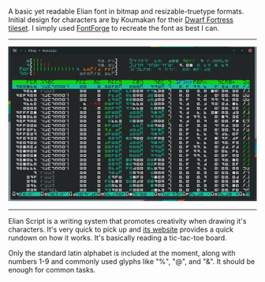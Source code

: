 A basic yet readable Elian font in bitmap and resizable-truetype formats. Initial design for characters are by Koumakan for their [Dwarf Fortress tileset](http://www.bay12forums.com/smf/index.php?topic=169671.0). I simply used [FontForge](https://fontforge.org/en-US/) to recreate the font as best I can.
***

![](Screenshot_2021-04-10_19-20-15.png)
***

Elian Script is a writing system that promotes creativity when drawing it's characters. It's very quick to pick up and [its website](https://www.ccelian.com/concepca.html) provides a quick rundown on how it works. It's basically reading a tic-tac-toe board.

Only the standard latin alphabet is included at the moment, along with numbers 1-9 and commonly used glyphs like "%", "@", and "&". It should be enough for common tasks.

